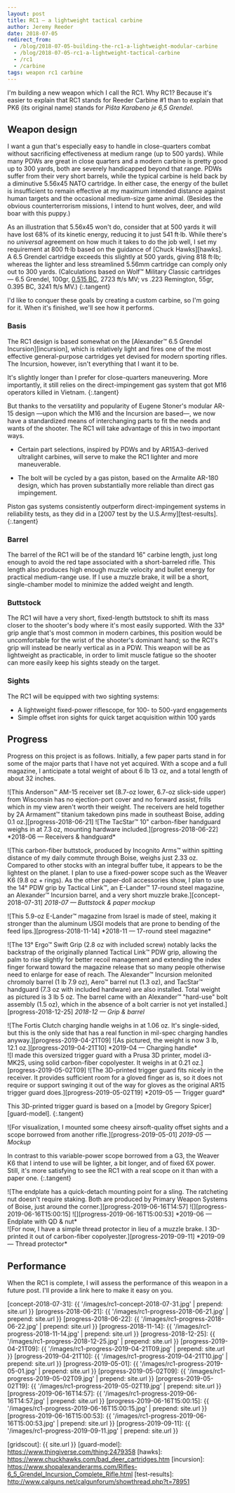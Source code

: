 ```yaml
---
layout: post
title: RC1 — a lightweight tactical carbine
author: Jeremy Reeder
date: 2018-07-05
redirect_from:
  - /blog/2018-07-05-building-the-rc1-a-lightweight-modular-carbine
  - /blog/2018-07-05-rc1-a-lightweight-tactical-carbine
  - /rc1
  - /carbine
tags: weapon rc1 carbine
---
```


I'm building a new weapon which I call the RC1. Why RC1? Because it's easier to
explain that RC1 stands for Reeder Carbine #1 than to explain that PK6 (its
original name) stands for _Piŝta Karabeno je 6,5 Grendel_.

## Weapon design
I want a gun that's especially easy to handle in close-quarters combat without
sacrificing effectiveness at medium range (up to 500 yards). While many PDWs
are great in close quarters and a modern carbine is pretty good up
to 300 yards, both are severely handicapped beyond that range. PDWs
suffer from their very short barrels, while the typical carbine is
held back by a diminutive 5.56x45 NATO cartridge. In
either case, the energy of the bullet is insufficient to remain effective
at my maximum intended distance against human targets and the occasional
medium-size game animal. (Besides the obvious counterterrorism missions, I
intend to hunt wolves, deer, and wild boar with this puppy.)

As an illustration that 5.56x45 won't do, consider that at 500 yards it will
have lost 68% of its kinetic energy, reducing it to just 541 ft·lb. While
there's no _universal_ agreement on how much it takes to do the job well, I
set my requirement at 800 ft·lb based on the guidance of [Chuck Hawks][hawks].
A 6.5 Grendel cartridge exceeds this slightly at 500 yards, giving 818 ft·lb;
whereas the lighter and less streamlined 5.56mm cartridge can comply only out
to 300 yards. (Calculations based on Wolf™ Military Classic cartridges — 6.5
Grendel, 100gr, [0.515 BC][grendel-bc], 2723 ft/s MV; vs .223 Remington, 55gr,
0.395 BC, 3241 ft/s MV.)
{:.tangent}

I'd like to conquer these goals by creating a custom carbine, so I'm going for
it. When it's finished, we'll see how it performs.

### Basis
The RC1 design is based somewhat on the [Alexander™ 6.5 Grendel
Incursion][incursion], which is relatively light and fires one of the most
effective general-purpose cartridges yet devised for modern sporting rifles.
The Incursion, however, isn't everything that I want it to be.

It's slightly longer than I prefer for close-quarters maneuvering. More
importantly, it still relies on the direct-impingement gas system that got M16
operators killed in Vietnam.
{:.tangent}

But thanks to the versatility and popularity of Eugene Stoner's modular AR-15
design —upon which the M16 and the Incursion are based—, we now have a
standardized means of interchanging parts to fit the needs and wants of the
shooter. The RC1 will take advantage of this in two important ways.

- Certain part selections, inspired by PDWs and by AR15A3-derived ultralight
  carbines, will serve to make the RC1 lighter and more maneuverable.

- The bolt will be cycled by a gas piston, based on the Armalite AR-180 design,
  which has proven substantially more reliable than direct gas impingement.

Piston gas systems consistently outperform direct-impingement systems in
reliability tests, as they did in a [2007 test by the U.S.Army][test-results].
{:.tangent}

### Barrel
The barrel of the RC1 will be of the standard 16" carbine length, just long
enough to avoid the red tape associated with a short-barreled rifle. This
length also produces high enough muzzle velocity and bullet energy for
practical medium-range use. If I use a muzzle brake, it will be a short,
single-chamber model to minimize the added weight and length.

### Buttstock
The RC1 will have a very short, fixed-length buttstock to shift its mass closer
to the shooter's body where it's most easily supported.  With the 33° grip
angle that's most common in modern carbines, this position would be
uncomfortable for the wrist of the shooter's dominant hand; so the RC1's grip
will instead be nearly vertical as in a PDW. This weapon will be as lightweight
as practicable, in order to limit muscle fatigue so the shooter can more easily
keep his sights steady on the target.

### Sights
The RC1 will be equipped with two sighting systems:
- A lightweight fixed-power riflescope, for 100- to 500-yard engagements
- Simple offset iron sights for quick target acquisition within 100 yards

## Progress
Progress on this project is as follows. Initially, a few paper parts stand in
for some of the major parts that I have not yet acquired. With a scope and a
full magazine, I anticipate a total weight of about 6 lb 13 oz, and a total
length of about 32 inches.

<div class="gallery" markdown="1">
![This Anderson™ AM-15 receiver set (8.7-oz lower, 6.7-oz slick-side upper) from Wisconsin has no ejection-port cover and no forward assist, frills which in my view aren't worth their weight. The receivers are held together by 2A Armament™ titanium takedown pins made in southeast Boise, adding 0.1 oz.][progress-2018-06-21]
![The TacStar™ 10" carbon-fiber handguard weighs in at 7.3 oz, mounting hardware included.][progress-2018-06-22]
*2018-06 — Receivers & handguard*
</div>

![This carbon-fiber buttstock, produced by Incognito Arms™ within spitting distance of my daily commute through Boise, weighs just 2.33 oz. Compared to other stocks with an integral buffer tube, it appears to be the lightest on the planet. I plan to use a fixed-power scope such as the Weaver K6 (9.8 oz + rings). As the other paper-doll accessories show, I plan to use the 14° PDW grip by Tactical Link™, an E-Lander™ 17-round steel magazine, an Alexander™ Incursion barrel, and a very short muzzle brake.][concept-2018-07-31]
*2018-07 — Buttstock & paper mockup*

<div class="gallery" markdown="1">
![This 5.9-oz E-Lander™ magazine from Israel is made of steel, making it stronger than the aluminum USGI models that are prone to bending of the feed lips.][progress-2018-11-14]
*2018-11 — 17-round steel magazine*
</div>

![The 13° Ergo™ Swift Grip (2.8 oz with included screw) notably lacks the backstrap of the originally planned Tactical Link™ PDW grip, allowing the palm to rise slightly for better recoil management and extending the index finger forward toward the magazine release that so many people otherwise need to enlarge for ease of reach. The Alexander™ Incursion melonited chromoly barrel (1 lb 7.9 oz), Aero™ barrel nut (1.3 oz), and TacStar™ handguard (7.3 oz with included hardware) are also installed. Total weight as pictured is 3 lb 5 oz. The barrel came with an Alexander™ "hard-use" bolt assembly (1.5 oz), which in the absence of a bolt carrier is not yet installed.][progress-2018-12-25]
*2018-12 — Grip & barrel*

<div class="gallery" markdown="1">
![The Fortis Clutch charging handle weighs in at 1.06 oz. It's single-sided, but this is the only side that has a real function in mil-spec charging handles anyway.][progress-2019-04-21T09]
![As pictured, the weight is now 3 lb, 12.1 oz.][progress-2019-04-21T10]
*2019-04 — Charging handle*
</div>

<div class="gallery" markdown="1">
![I made this oversized trigger guard with a Prusa 3D printer, model i3-MK2S, using solid carbon-fiber copolyester. It weighs in at 0.21 oz.][progress-2019-05-02T09]
![The 3D-printed trigger guard fits nicely in the receiver. It provides sufficient room for a gloved finger as is, so it does not require or support swinging it out of the way for gloves as the original AR15 trigger guard does.][progress-2019-05-02T19]
*2019-05 — Trigger guard*
</div>

This 3D-printed trigger guard is based on a [model by Gregory Spicer][guard-model].
{:.tangent}

![For visualization, I mounted some cheesy airsoft-quality offset sights and a scope borrowed from another rifle.][progress-2019-05-01]
*2019-05 — Mockup*

In contrast to this variable-power scope borrowed from a G3, the Weaver K6 that
I intend to use will be lighter, a bit longer, and of fixed 6X power. Still,
it's more satisfying to see the RC1 with a real scope on it than with a paper
one.
{:.tangent}

<div class="gallery" markdown="1">
![The endplate has a quick-detach mounting point for a sling. The ratcheting nut doesn't require staking. Both are produced by Primary Weapon Systems of Boise, just around the corner.][progress-2019-06-16T14:57]
![][progress-2019-06-16T15:00:15]
![][progress-2019-06-16T15:00:53]
*2019-06 — Endplate with QD & nut*
</div>

<div class="gallery" markdown="1">
![For now, I have a simple thread protector in lieu of a muzzle brake. I 3D-printed it out of carbon-fiber copolyester.][progress-2019-09-11]
*2019-09 — Thread protector*
</div>

## Performance
When the RC1 is complete, I will assess the performance of this weapon in a
future post. I'll provide a link here to make it easy on you.


[concept-2018-07-31]:           {{ '/images/rc1-concept-2018-07-31.jpg'           | prepend: site.url }}
[progress-2018-06-21]:          {{ '/images/rc1-progress-2018-06-21.jpg'          | prepend: site.url }}
[progress-2018-06-22]:          {{ '/images/rc1-progress-2018-06-22.jpg'          | prepend: site.url }}
[progress-2018-11-14]:          {{ '/images/rc1-progress-2018-11-14.jpg'          | prepend: site.url }}
[progress-2018-12-25]:          {{ '/images/rc1-progress-2018-12-25.jpg'          | prepend: site.url }}
[progress-2019-04-21T09]:       {{ '/images/rc1-progress-2019-04-21T09.jpg'       | prepend: site.url }}
[progress-2019-04-21T10]:       {{ '/images/rc1-progress-2019-04-21T10.jpg'       | prepend: site.url }}
[progress-2019-05-01]:          {{ '/images/rc1-progress-2019-05-01.jpg'          | prepend: site.url }}
[progress-2019-05-02T09]:       {{ '/images/rc1-progress-2019-05-02T09.jpg'       | prepend: site.url }}
[progress-2019-05-02T19]:       {{ '/images/rc1-progress-2019-05-02T19.jpg'       | prepend: site.url }}
[progress-2019-06-16T14:57]:    {{ '/images/rc1-progress-2019-06-16T14:57.jpg'    | prepend: site.url }}
[progress-2019-06-16T15:00:15]: {{ '/images/rc1-progress-2019-06-16T15:00:15.jpg' | prepend: site.url }}
[progress-2019-06-16T15:00:53]: {{ '/images/rc1-progress-2019-06-16T15:00:53.jpg' | prepend: site.url }}
[progress-2019-09-11]:          {{ '/images/rc1-progress-2019-09-11.jpg'          | prepend: site.url }}

[grendel-bc]:   http://eng.barnaulpatron.ru/production/sportshuntingcartridgescalibre/65.html
[gridscout]:    {{ site.url }}
[guard-model]:  https://www.thingiverse.com/thing:2479358
[hawks]:        https://www.chuckhawks.com/bad_deer_cartridges.htm
[incursion]:    https://www.shopalexanderarms.com/Rifles-6_5_Grendel_Incursion_Complete_Rifle.html
[test-results]: http://www.calguns.net/calgunforum/showthread.php?t=78951
